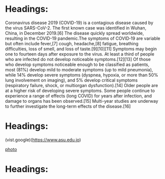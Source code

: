 # Headings:

Coronavirus disease 2019 (COVID-19) is a contagious disease caused by the virus SARS-CoV-2. The first known case was identified in Wuhan, China, in December 2019.[6] The disease quickly spread worldwide, resulting in the COVID-19 pandemic.The symptoms of COVID‑19 are variable but often include fever,[7] cough, headache,[8] fatigue, breathing difficulties, loss of smell, and loss of taste.[9][10][11] Symptoms may begin one to fourteen days after exposure to the virus. At least a third of people who are infected do not develop noticeable symptoms.[12][13] Of those who develop symptoms noticeable enough to be classified as patients, most (81%) develop mild to moderate symptoms (up to mild pneumonia), while 14% develop severe symptoms (dyspnea, hypoxia, or more than 50% lung involvement on imaging), and 5% develop critical symptoms (respiratory failure, shock, or multiorgan dysfunction).[14] Older people are at a higher risk of developing severe symptoms. Some people continue to experience a range of effects (long COVID) for years after infection, and damage to organs has been observed.[15] Multi-year studies are underway to further investigate the long-term effects of the disease.[16]

# Headings:


(vist.google)(https://www.asu.edu.jo)

[photo](images.jpg)


# Headings:

